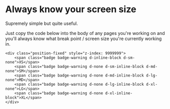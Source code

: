 # Always know your screen size
Supremely simple but quite useful.

Just copy the code below into the body of any pages you're working on and you'll always know what break point / screen size you're currently working in.

```
<div class="position-fixed" style="z-index: 9999999">
    <span class="badge badge-warning d-inline-block d-sm-none">XS</span>
    <span class="badge badge-warning d-none d-sm-inline-block d-md-none">SM</span>
    <span class="badge badge-warning d-none d-md-inline-block d-lg-none">MD</span>
    <span class="badge badge-warning d-none d-lg-inline-block d-xl-none">LG</span>
    <span class="badge badge-warning d-none d-xl-inline-block">XL</span>
</div>
```

